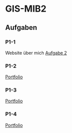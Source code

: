 # GIS-MIB2

## Aufgaben
### P1-1
Website über mich
[Aufgabe 2](https://janwdev.github.io/GIS-MIB2/P1-1/index.html)
### P1-2
[Portfolio](https://janwdev.github.io/GIS-MIB2/P1-2/index.html)
### P1-3
[Portfolio](https://janwdev.github.io/GIS-MIB2/P1-3/index.html)
### P1-4
[Portfolio](https://janwdev.github.io/GIS-MIB2/P1-4/index.html)